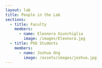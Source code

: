 ```yaml
---
layout: lab
title: People in the Lab
sections:
  - title: Faculty
    members:
      - name: Eleonora Giunchiglia
        image: /images/Eleonora.jpg
  - title: PhD Students
    members:
      - name: Joshua Ong
        image: /assets/images/joshua.jpg
---
```

